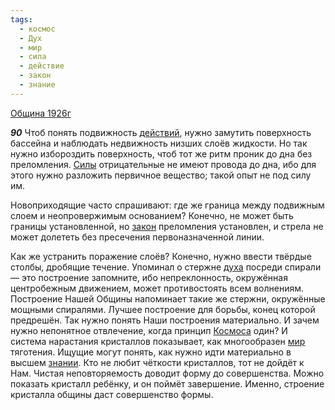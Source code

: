 ```yaml
---
tags:
  - космос
  - Дух
  - мир
  - сила
  - действие
  - закон
  - знание
---
```


[Община 1926г](https://127.0.0.1:4002/agni/1926)

___90___
Чтоб понять подвижность [действий](../../../tags/#действие), нужно замутить поверхность бассейна и наблюдать недвижность низших слоёв жидкости. Но так нужно избороздить поверхность, чтоб тот же ритм проник до дна без преломления. [Силы](../../../tags/#сила) отрицательные не имеют провода до дна, ибо для этого нужно разложить первичное вещество; такой опыт не под силу им.   

Новоприходящие часто спрашивают: где же граница между подвижным слоем и неопровержимым основанием? Конечно, не может быть границы установленной, но [закон](../../../tags/#закон) преломления установлен, и стрела не может долететь без пресечения первоназначенной линии.   

Как же устранить поражение слоёв? Конечно, нужно ввести твёрдые столбы, дробящие течение. Упоминал о стержне [духа](../../../tags/#Дух) посреди спирали — это построение запомните, ибо непреклонность, окружённая центробежным движением, может противостоять всем волнениям. Построение Нашей Общины напоминает такие же стержни, окружённые мощными спиралями. Лучшее построение для борьбы, конец которой предрешён. Так нужно понять Наши построения материально. И зачем нужно непонятное отвлечение, когда принцип [Космоса](../../../tags/#космос) один? И система нарастания кристаллов показывает, как многообразен [мир](../../../tags/#мир) тяготения. Ищущие могут понять, как нужно идти материально в высшем [знании](../../../tags/#знание). Кто не любит чёткости кристаллов, тот не дойдёт к Нам. Чистая неповторяемость доводит форму до совершенства. Можно показать кристалл ребёнку, и он поймёт завершение. Именно, строение кристалла общины даст совершенство формы.   

